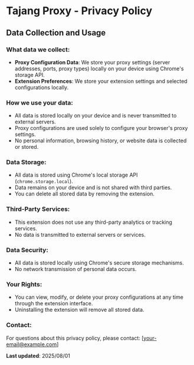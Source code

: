 # Tajang Proxy - Privacy Policy

## Data Collection and Usage

### What data we collect:
- **Proxy Configuration Data**: We store your proxy settings (server addresses, ports, proxy types) locally on your device using Chrome's storage API.
- **Extension Preferences**: We store your extension settings and selected configurations locally.

### How we use your data:
- All data is stored locally on your device and is never transmitted to external servers.
- Proxy configurations are used solely to configure your browser's proxy settings.
- No personal information, browsing history, or website data is collected or stored.

### Data Storage:
- All data is stored using Chrome's local storage API (`chrome.storage.local`).
- Data remains on your device and is not shared with third parties.
- You can delete all stored data by removing the extension.

### Third-Party Services:
- This extension does not use any third-party analytics or tracking services.
- No data is transmitted to external servers or services.

### Data Security:
- All data is stored locally using Chrome's secure storage mechanisms.
- No network transmission of personal data occurs.

### Your Rights:
- You can view, modify, or delete your proxy configurations at any time through the extension interface.
- Uninstalling the extension will remove all stored data.

### Contact:
For questions about this privacy policy, please contact: [your-email@example.com]

**Last updated**: 2025/08/01

